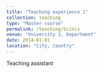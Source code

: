 ```yaml
---
title: "Teaching experience 1"
collection: teaching
type: "Master course"
permalink: /teaching/SciVis
venue: "University 1, Department"
date: 2014-01-01
location: "City, Country"
---
```


Teaching assistant
